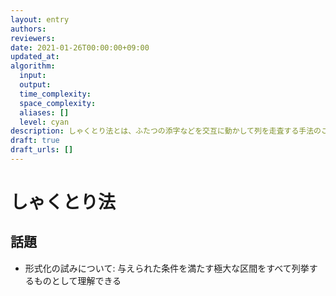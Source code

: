 ```yaml
---
layout: entry
authors:
reviewers:
date: 2021-01-26T00:00:00+09:00
updated_at:
algorithm:
  input:
  output:
  time_complexity:
  space_complexity:
  aliases: []
  level: cyan
description: しゃくとり法とは、ふたつの添字などを交互に動かして列を走査する手法のこと。
draft: true
draft_urls: []
---
```


# しゃくとり法

## 話題

-   形式化の試みについて: 与えられた条件を満たす極大な区間をすべて列挙するものとして理解できる

